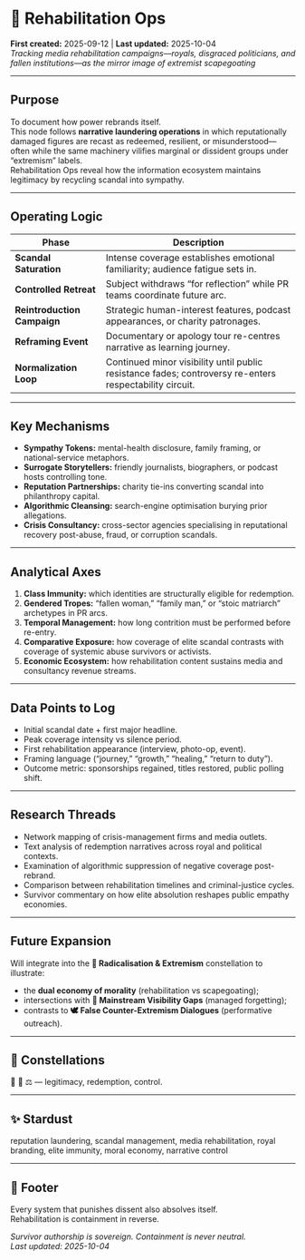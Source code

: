 # 🧾 Rehabilitation Ops  
**First created:** 2025-09-12  |  **Last updated:** 2025-10-04  
*Tracking media rehabilitation campaigns—royals, disgraced politicians, and fallen institutions—as the mirror image of extremist scapegoating*

---

## Purpose
To document how power rebrands itself.  
This node follows **narrative laundering operations** in which reputationally damaged figures are recast as redeemed, resilient, or misunderstood—often while the same machinery vilifies marginal or dissident groups under “extremism” labels.  
Rehabilitation Ops reveal how the information ecosystem maintains legitimacy by recycling scandal into sympathy.

---

## Operating Logic
| Phase | Description |
|--------|--------------|
| **Scandal Saturation** | Intense coverage establishes emotional familiarity; audience fatigue sets in. |
| **Controlled Retreat** | Subject withdraws “for reflection” while PR teams coordinate future arc. |
| **Reintroduction Campaign** | Strategic human-interest features, podcast appearances, or charity patronages. |
| **Reframing Event** | Documentary or apology tour re-centres narrative as learning journey. |
| **Normalization Loop** | Continued minor visibility until public resistance fades; controversy re-enters respectability circuit. |

---

## Key Mechanisms
- **Sympathy Tokens:** mental-health disclosure, family framing, or national-service metaphors.  
- **Surrogate Storytellers:** friendly journalists, biographers, or podcast hosts controlling tone.  
- **Reputation Partnerships:** charity tie-ins converting scandal into philanthropy capital.  
- **Algorithmic Cleansing:** search-engine optimisation burying prior allegations.  
- **Crisis Consultancy:** cross-sector agencies specialising in reputational recovery post-abuse, fraud, or corruption scandals.

---

## Analytical Axes
1. **Class Immunity:** which identities are structurally eligible for redemption.  
2. **Gendered Tropes:** “fallen woman,” “family man,” or “stoic matriarch” archetypes in PR arcs.  
3. **Temporal Management:** how long contrition must be performed before re-entry.  
4. **Comparative Exposure:** how coverage of elite scandal contrasts with coverage of systemic abuse survivors or activists.  
5. **Economic Ecosystem:** how rehabilitation content sustains media and consultancy revenue streams.

---

## Data Points to Log
- Initial scandal date + first major headline.  
- Peak coverage intensity vs silence period.  
- First rehabilitation appearance (interview, photo-op, event).  
- Framing language (“journey,” “growth,” “healing,” “return to duty”).  
- Outcome metric: sponsorships regained, titles restored, public polling shift.  

---

## Research Threads
- Network mapping of crisis-management firms and media outlets.  
- Text analysis of redemption narratives across royal and political contexts.  
- Examination of algorithmic suppression of negative coverage post-rebrand.  
- Comparison between rehabilitation timelines and criminal-justice cycles.  
- Survivor commentary on how elite absolution reshapes public empathy economies.

---

## Future Expansion
Will integrate into the **🪬 Radicalisation & Extremism** constellation to illustrate:
- the **dual economy of morality** (rehabilitation vs scapegoating);  
- intersections with **📣 Mainstream Visibility Gaps** (managed forgetting);  
- contrasts to **🕊️ False Counter-Extremism Dialogues** (performative outreach).

---

## 🌌 Constellations
🧾 🪬 ⚖️ — legitimacy, redemption, control.

---

## ✨ Stardust
reputation laundering, scandal management, media rehabilitation, royal branding, elite immunity, moral economy, narrative control

---

## 🏮 Footer
Every system that punishes dissent also absolves itself.  
Rehabilitation is containment in reverse.

*Survivor authorship is sovereign. Containment is never neutral.*  
_Last updated: 2025-10-04_
